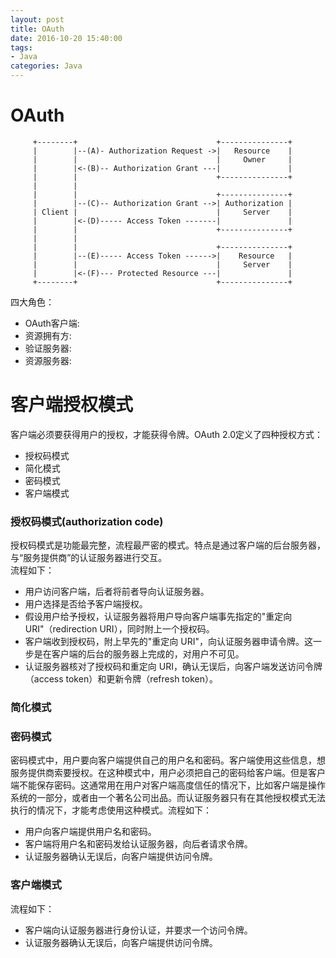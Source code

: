 ```yaml
---
layout: post
title: OAuth
date: 2016-10-20 15:40:00
tags:
- Java
categories: Java
---
```


# OAuth

```text
     +--------+                               +---------------+
     |        |--(A)- Authorization Request ->|   Resource    |
     |        |                               |     Owner     |
     |        |<-(B)-- Authorization Grant ---|               |
     |        |                               +---------------+
     |        |
     |        |                               +---------------+
     |        |--(C)-- Authorization Grant -->| Authorization |
     | Client |                               |     Server    |
     |        |<-(D)----- Access Token -------|               |
     |        |                               +---------------+
     |        |
     |        |                               +---------------+
     |        |--(E)----- Access Token ------>|    Resource   |
     |        |                               |     Server    |
     |        |<-(F)--- Protected Resource ---|               |
     +--------+                               +---------------+
```

四大角色：     
* OAuth客户端:
* 资源拥有方:
* 验证服务器:
* 资源服务器:


# 客户端授权模式
客户端必须要获得用户的授权，才能获得令牌。OAuth 2.0定义了四种授权方式：
* 授权码模式
* 简化模式
* 密码模式
* 客户端模式

### 授权码模式(authorization code)
授权码模式是功能最完整，流程最严密的模式。特点是通过客户端的后台服务器，与“服务提供商”的认证服务器进行交互。      
流程如下：        
* 用户访问客户端，后者将前者导向认证服务器。
* 用户选择是否给予客户端授权。
* 假设用户给予授权，认证服务器将用户导向客户端事先指定的"重定向 URI"（redirection URI），同时附上一个授权码。
* 客户端收到授权码，附上早先的"重定向 URI"，向认证服务器申请令牌。这一步是在客户端的后台的服务器上完成的，对用户不可见。
* 认证服务器核对了授权码和重定向 URI，确认无误后，向客户端发送访问令牌（access token）和更新令牌（refresh token）。

### 简化模式


### 密码模式
密码模式中，用户要向客户端提供自己的用户名和密码。客户端使用这些信息，想服务提供商索要授权。在这种模式中，用户必须把自己的密码给客户端。但是客户端不能保存密码。这通常用在用户对客户端高度信任的情况下，比如客户端是操作系统的一部分，或者由一个著名公司出品。而认证服务器只有在其他授权模式无法执行的情况下，才能考虑使用这种模式。流程如下：        

* 用户向客户端提供用户名和密码。
* 客户端将用户名和密码发给认证服务器，向后者请求令牌。
* 认证服务器确认无误后，向客户端提供访问令牌。

### 客户端模式
流程如下：        
* 客户端向认证服务器进行身份认证，并要求一个访问令牌。
* 认证服务器确认无误后，向客户端提供访问令牌。














